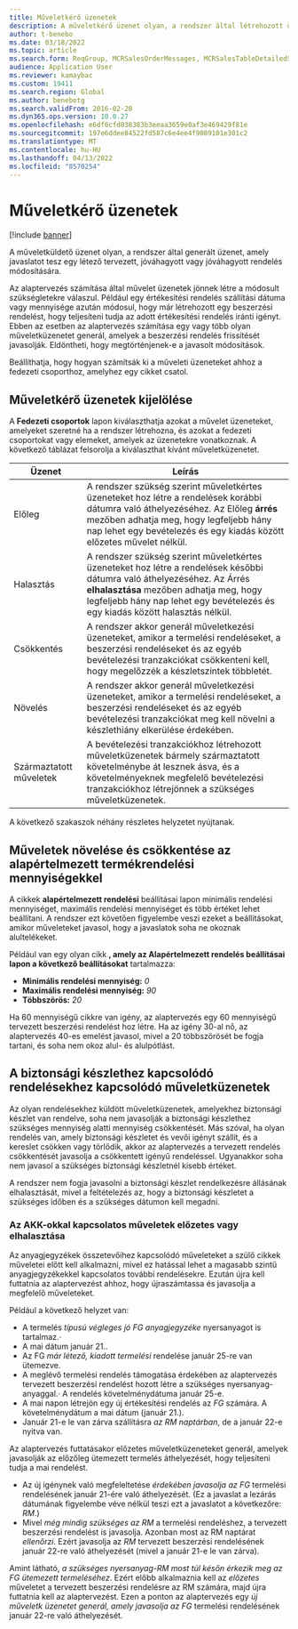 ```yaml
---
title: Műveletkérő üzenetek
description: A műveletkérő üzenet olyan, a rendszer által létrehozott üzenet, amely javaslatot tesz egy létező tervezett vagy megerősített rendelés módosítására.
author: t-benebo
ms.date: 03/18/2022
ms.topic: article
ms.search.form: ReqGroup, MCRSalesOrderMessages, MCRSalesTableDetailedStatus, TAMItemVendRebateGroup, TAMVendRebate, TAMVendRebateAgreementLineInfoPart, TAMVendRebateGroup, TAMVendRebateTable, TAMVendRebateTrans, ReqTransActionListPage
audience: Application User
ms.reviewer: kamaybac
ms.custom: 19411
ms.search.region: Global
ms.author: benebotg
ms.search.validFrom: 2016-02-28
ms.dyn365.ops.version: 10.0.27
ms.openlocfilehash: e6df6cfd038383b3eeaa3659e0af3e469429f81e
ms.sourcegitcommit: 197e6ddee84522fd587c6e4ee4f9089101e301c2
ms.translationtype: MT
ms.contentlocale: hu-HU
ms.lasthandoff: 04/13/2022
ms.locfileid: "8570254"
---
```

# <a name="action-messages"></a>Műveletkérő üzenetek

[!include [banner](../includes/banner.md)]

A műveletküldető üzenet olyan, a rendszer által generált üzenet, amely javaslatot tesz egy létező tervezett, jóváhagyott vagy jóváhagyott rendelés módosítására.

Az alaptervezés számítása által művelet üzenetek jönnek létre a módosult szükségletekre válaszul. Például egy értékesítési rendelés szállítási dátuma vagy mennyisége azután módosul, hogy már létrehozott egy beszerzési rendelést, hogy teljesíteni tudja az adott értékesítési rendelés iránti igényt. Ebben az esetben az alaptervezés számítása egy vagy több olyan műveletküzenetet generál, amelyek a beszerzési rendelés frissítését javasolják. Eldöntheti, hogy megtörténjenek-e a javasolt módosítások.

Beállíthatja, hogy hogyan számítsák ki a műveleti üzeneteket ahhoz a fedezeti csoporthoz, amelyhez egy cikket csatol.

## <a name="select-action-messages"></a>Műveletkérő üzenetek kijelölése

A **Fedezeti csoportok** lapon kiválaszthatja azokat a művelet üzeneteket, amelyeket szeretné ha a rendszer létrehozna, és azokat a fedezeti csoportokat vagy elemeket, amelyek az üzenetekre vonatkoznak. A következő táblázat felsorolja a kiválaszthat kívánt műveletküzenetet.

| Üzenet | Leírás |
|---|---|
| Előleg | A rendszer szükség szerint műveletkértes üzeneteket hoz létre a rendelések korábbi dátumra való áthelyezéséhez. Az Előleg **árrés** mezőben adhatja meg, hogy legfeljebb hány nap lehet egy bevételezés és egy kiadás között előzetes művelet nélkül. |
| Halasztás | A rendszer szükség szerint műveletkértes üzeneteket hoz létre a rendelések későbbi dátumra való áthelyezéséhez. Az Árrés **elhalasztása** mezőben adhatja meg, hogy legfeljebb hány nap lehet egy bevételezés és egy kiadás között halasztás nélkül. |
| Csökkentés | A rendszer akkor generál műveletkezési üzeneteket, amikor a termelési rendeléseket, a beszerzési rendeléseket és az egyéb bevételezési tranzakciókat csökkenteni kell, hogy megelőzzék a készletszintek többletét. |
| Növelés | A rendszer akkor generál műveletkezési üzeneteket, amikor a termelési rendeléseket, a beszerzési rendeléseket és az egyéb bevételezési tranzakciókat meg kell növelni a készlethiány elkerülése érdekében. |
| Származtatott műveletek | A bevételezési tranzakciókhoz létrehozott műveletküzenetek bármely származtatott követelménybe át lesznek ásva, és a követelményeknek megfelelő bevételezési tranzakciókhoz létrejönnek a szükséges műveletküzenetek. |

A következő szakaszok néhány részletes helyzetet nyújtanak.

## <a name="increase-and-decrease-actions-with-product-default-order-quantities"></a>Műveletek növelése és csökkentése az alapértelmezett termékrendelési mennyiségekkel

A cikkek **alapértelmezett rendelési** beállításai lapon minimális rendelési mennyiséget, maximális rendelési mennyiséget és több értéket lehet beállítani. A rendszer ezt követően figyelembe veszi ezeket a beállításokat, amikor műveleteket javasol, hogy a javaslatok soha ne okoznak alultelékeket.

Például van egy olyan cikk **, amely az Alapértelmezett rendelés beállításai lapon a következő beállításokat** tartalmazza:

- **Minimális rendelési mennyiség:** *0*
- **Maximális rendelési mennyiség:** *90*
- **Többszörös:** *20*

Ha 60 mennyiségű cikkre van igény, az alaptervezés egy 60 mennyiségű tervezett beszerzési rendelést hoz létre. Ha az igény 30-al nő, az alaptervezés 40-es emelést javasol, mivel a 20 többszörösét be fogja tartani, és soha nem okoz alul- és alulpótlást.

## <a name="action-messages-for-orders-related-to-safety-stock"></a>A biztonsági készlethez kapcsolódó rendelésekhez kapcsolódó műveletküzenetek

Az olyan rendelésekhez küldött műveletküzenetek, amelyekhez biztonsági készlet van rendelve, soha nem javasolják a biztonsági készlethez szükséges mennyiség alatti mennyiség csökkentését. Más szóval, ha olyan rendelés van, amely biztonsági készletet és vevői igényt szállít, és a kereslet csökken vagy törlődik, akkor az alaptervezés a tervezett rendelés csökkentését javasolja a csökkentett igényű rendeléssel. Ugyanakkor soha nem javasol a szükséges biztonsági készletnél kisebb értéket.

A rendszer nem fogja javasolni a biztonsági készlet rendelkezésre állásának elhalasztását, mivel a feltételezés az, hogy a biztonsági készletet a szükséges időben és a szükséges dátumon kell megadni.

### <a name="advance-and-postpone-actions-related-to-boms"></a>Az AKK-okkal kapcsolatos műveletek előzetes vagy elhalasztása

Az anyagjegyzékek összetevőihez kapcsolódó műveleteket a szülő cikkek műveletei előtt kell alkalmazni, mivel ez hatással lehet a magasabb szintű anyagjegyzékekkel kapcsolatos további rendelésekre. Ezután újra kell futtatnia az alaptervezést ahhoz, hogy újraszámtassa és javasolja a megfelelő műveleteket.

Például a következő helyzet van:

- A termelés *típusú végleges jó FG* *anyagjegyzéke* nyersanyagot is tartalmaz.*·*
- A mai dátum január 21..
- Az FG *már létező, kiadott termelési* rendelése január 25-re van ütemezve.
- A meglévő termelési rendelés támogatása érdekében az alaptervezés tervezett beszerzési rendelést hozott létre a szükséges nyersanyag-anyaggal.*·* A rendelés követelménydátuma január 25-e.
- A mai napon létrejön egy új értékesítési rendelés az *FG* számára. A követelménydátum a mai dátum (január 21.).
- Január 21-e le van zárva szállításra *az RM naptárban*, de a január 22-e nyitva van.

Az alaptervezés futtatásakor előzetes műveletküzeneteket generál, amelyek javasolják az előzőleg ütemezett termelés áthelyezését, hogy teljesíteni tudja a mai rendelést.

- Az új igénynek való megfeleltetése *érdekében javasolja az FG* termelési rendelésének január 21-ére való áthelyezését. (Ez a javaslat a lezárás dátumának figyelembe véve nélkül teszi ezt a javaslatot a következőre: *RM*.)
- Mivel *még mindig szükséges az RM* a termelési rendeléshez, a tervezett beszerzési rendelést is javasolja. Azonban most az RM naptárat *ellenőrzi*. Ezért javasolja az *RM* tervezett beszerzési rendelésének január 22-re való áthelyezését (mivel a január 21-e le van zárva).

Amint látható, *a szükséges nyersanyag-RM* *most túl későn érkezik meg az FG ütemezett termeléséhez*. Ezért előbb alkalmaznia kell az *előzetes* műveletet a tervezett beszerzési rendelésre az RM számára, majd újra futtatnia kell az alaptervezést. Ezen a ponton az alaptervezés egy *új műveletk üzenetet generál, amely javasolja az FG* termelési rendelésének január 22-re való áthelyezését.
